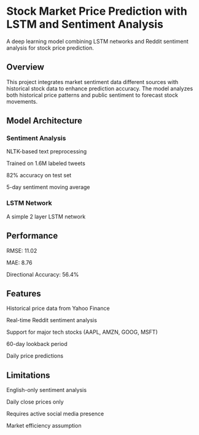 # Stock Market Price Prediction with LSTM and Sentiment Analysis
A deep learning model combining LSTM networks and Reddit sentiment analysis for stock price prediction.
## Overview
This project integrates market sentiment data different sources with historical stock data to enhance prediction accuracy. The model analyzes both historical price patterns and public sentiment to forecast stock movements.

## Model Architecture
### Sentiment Analysis

NLTK-based text preprocessing

Trained on 1.6M labeled tweets

82% accuracy on test set

5-day sentiment moving average

### LSTM Network

A simple 2 layer LSTM network

## Performance

RMSE: 11.02

MAE: 8.76

Directional Accuracy: 56.4%

## Features

Historical price data from Yahoo Finance

Real-time Reddit sentiment analysis

Support for major tech stocks (AAPL, AMZN, GOOG, MSFT)

60-day lookback period

Daily price predictions

## Limitations

English-only sentiment analysis

Daily close prices only

Requires active social media presence

Market efficiency assumption
